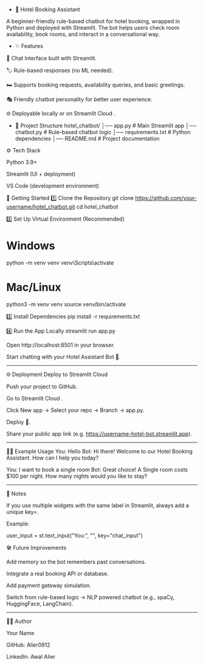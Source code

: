 *  🏨 Hotel Booking Assistant

A beginner-friendly rule-based chatbot for hotel booking, wrapped in Python and deployed with Streamlit.
The bot helps users check room availability, book rooms, and interact in a conversational way.

-  ✨ Features

💬 Chat Interface built with Streamlit.

🏷️ Rule-based responses (no ML needed).

🛏️ Supports booking requests, availability queries, and basic greetings.

🎭 Friendly chatbot personality for better user experience.

🌐 Deployable locally or on Streamlit Cloud
.

-  📂 Project Structure
hotel_chatbot/
│── app.py               # Main Streamlit app
│── chatbot.py           # Rule-based chatbot logic
│── requirements.txt     # Python dependencies
│── README.md            # Project documentation

⚙️ Tech Stack

Python 3.9+

Streamlit (UI + deployment)

VS Code (development environment)

🚀 Getting Started
1️⃣ Clone the Repository
git clone https://github.com/your-username/hotel_chatbot.git
cd hotel_chatbot

2️⃣ Set Up Virtual Environment (Recommended)
# Windows
python -m venv venv
venv\Scripts\activate

# Mac/Linux
python3 -m venv venv
source venv/bin/activate

3️⃣ Install Dependencies
pip install -r requirements.txt

4️⃣ Run the App Locally
streamlit run app.py


Open http://localhost:8501
 in your browser.

Start chatting with your Hotel Assistant Bot 🎉.

---

🌐 Deployment
Deploy to Streamlit Cloud

Push your project to GitHub.

Go to Streamlit Cloud
.

Click New app → Select your repo → Branch → app.py.

Deploy 🚀.

Share your public app link (e.g. https://username-hotel-bot.streamlit.app).

---

🧑‍💻 Example Usage
You: Hello
Bot: Hi there! Welcome to our Hotel Booking Assistant. How can I help you today?

You: I want to book a single room
Bot: Great choice! A Single room costs $100 per night. How many nights would you like to stay?

----

🔑 Notes

If you use multiple widgets with the same label in Streamlit, always add a unique key=.

Example:

user_input = st.text_input("You:", "", key="chat_input")

🛠️ Future Improvements

Add memory so the bot remembers past conversations.

Integrate a real booking API or database.

Add payment gateway simulation.

Switch from rule-based logic → NLP powered chatbot (e.g., spaCy, HuggingFace, LangChain).

----

👨‍💻 Author

Your Name

GitHub: Alier0912

LinkedIn: Awal Alier
